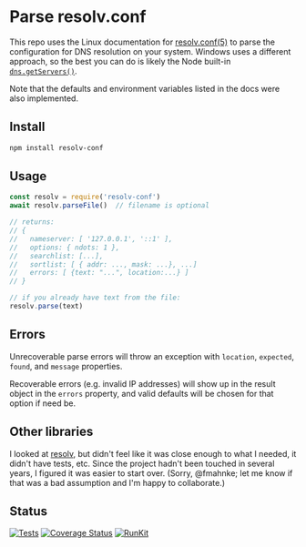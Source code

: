 # Parse resolv.conf

This repo uses the Linux documentation for [resolv.conf(5)](https://man7.org/linux/man-pages/man5/resolv.conf.5.html) to parse the configuration for DNS resolution on your system.  Windows uses a different approach, so the best you can do is likely the Node built-in [`dns.getServers()`](https://nodejs.org/api/dns.html#dns_dns_getservers).

Note that the defaults and environment variables listed in the docs were also implemented.

## Install

```sh
npm install resolv-conf
```

## Usage

```js
const resolv = require('resolv-conf')
await resolv.parseFile()  // filename is optional

// returns:
// {
//   nameserver: [ '127.0.0.1', '::1' ],
//   options: { ndots: 1 },
//   searchlist: [...],
//   sortlist: [ { addr: ..., mask: ...}, ...]
//   errors: [ {text: "...", location:...} ]
// }

// if you already have text from the file:
resolv.parse(text)
```

## Errors

Unrecoverable parse errors will throw an exception with `location`, `expected`, `found`, and `message` properties.

Recoverable errors (e.g. invalid IP addresses) will show up in the result object in the `errors` property, and valid defaults will be chosen for that option if need be.

## Other libraries

I looked at [resolv](https://github.com/fmahnke/resolv), but didn't feel like it was close enough to what I needed, it didn't have tests, etc.  Since the project hadn't been touched in several years, I figured it was easier to start over.  (Sorry, @fmahnke; let me know if that was a bad assumption and I'm happy to collaborate.)

## Status

[![Tests](https://github.com/hildjj/resolv-conf/workflows/Tests/badge.svg)](https://github.com/hildjj/resolv-conf/actions?query=workflow%3ATests)
[![Coverage Status](https://coveralls.io/repos/github/hildjj/resolv-conf/badge.svg?branch=master)](https://coveralls.io/github/hildjj/resolv-conf?branch=master)
[![RunKit](https://img.shields.io/static/v1?label=Try%20it%20online%20on&message=RunKit&color=f55fa6&logo=runkit)](https://runkit.com/hildjj/5feaeb406e1b55001a1211f9)
